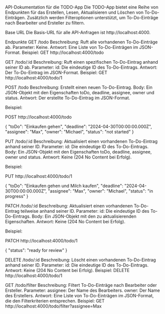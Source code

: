 API-Dokumentation für die TODO-App
Die TODO-App bietet eine Reihe von Endpunkten für das Erstellen, Lesen, Aktualisieren und Löschen von To-Do-Einträgen. Zusätzlich werden Filteroptionen unterstützt, um To-Do-Einträge nach Bearbeiter und Ersteller zu filtern.

Base URL
Die Basis-URL für alle API-Anfragen ist http://localhost:4000.

Endpunkte
GET /todo
Beschreibung: Ruft alle vorhandenen To-Do-Einträge ab.
Parameter: Keine.
Antwort: Eine Liste von To-Do-Einträgen im JSON-Format.
Beispiel: GET http://localhost:4000/todo


GET /todo/:id
Beschreibung: Ruft einen spezifischen To-Do-Eintrag anhand seiner ID ab.
Parameter: id: Die eindeutige ID des To-Do-Eintrags.
Antwort: Der To-Do-Eintrag im JSON-Format.
Beispiel: GET http://localhost:4000/todo/1


POST /todo
Beschreibung: Erstellt einen neuen To-Do-Eintrag.
Body: Ein JSON-Objekt mit den Eigenschaften toDo, deadline, assignee, owner und status.
Antwort: Der erstellte To-Do-Eintrag im JSON-Format.

Beispiel: 

POST http://localhost:4000/todo

{
    "toDo": "Einkaufen gehen",
    "deadline": "2024-04-30T00:00:00.000Z",
    "assignee": "Max",
    "owner": "Michael",
    "status": "not started"
}


PUT /todo/:id
Beschreibung: Aktualisiert einen vorhandenen To-Do-Eintrag anhand seiner ID.
Parameter: id: Die eindeutige ID des To-Do-Eintrags.
Body: Ein JSON-Objekt mit den Eigenschaften toDo, deadline, assignee, owner und status.
Antwort: Keine (204 No Content bei Erfolg).

Beispiel:

PUT http://localhost:4000/todo/1

{
    "toDo": "Einkaufen gehen und Milch kaufen",
    "deadline": "2024-04-30T00:00:00.000Z",
    "assignee": "Max",
    "owner": "Michael",
    "status": "in progress"
}


PATCH /todo/:id
Beschreibung: Aktualisiert einen vorhandenen To-Do-Eintrag teilweise anhand seiner ID.
Parameter: id: Die eindeutige ID des To-Do-Eintrags.
Body: Ein JSON-Objekt mit den zu aktualisierenden Eigenschaften.
Antwort: Keine (204 No Content bei Erfolg).

Beispiel: 

PATCH http://localhost:4000/todo/1

{
    "status": "ready for review"
}


DELETE /todo/:id
Beschreibung: Löscht einen vorhandenen To-Do-Eintrag anhand seiner ID.
Parameter: id: Die eindeutige ID des To-Do-Eintrags.
Antwort: Keine (204 No Content bei Erfolg).
Beispiel: DELETE http://localhost:4000/todo/1


GET /todo/filter
Beschreibung: Filtert To-Do-Einträge nach Bearbeiter oder Ersteller.
Parameter: assignee: Der Name des Bearbeiters.
owner: Der Name des Erstellers.
Antwort: Eine Liste von To-Do-Einträgen im JSON-Format, die den Filterkriterien entsprechen.
Beispiel: GET http://localhost:4000/todo/filter?assignee=Max